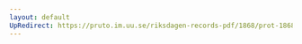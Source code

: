 ```yaml
---
layout: default
UpRedirect: https://pruto.im.uu.se/riksdagen-records-pdf/1868/prot-1868--ak--226.pdf
---
```

